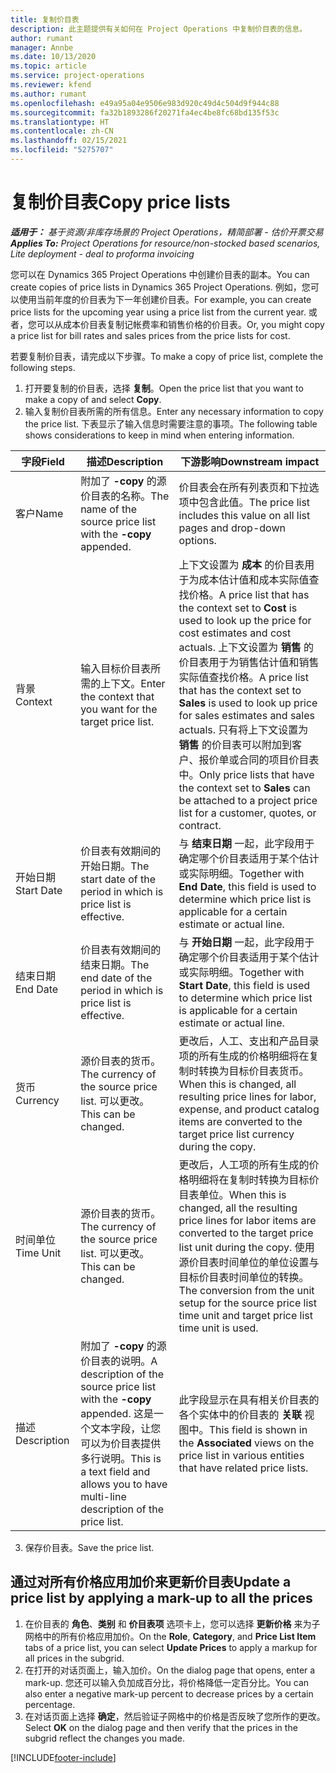 ```yaml
---
title: 复制价目表
description: 此主题提供有关如何在 Project Operations 中复制价目表的信息。
author: rumant
manager: Annbe
ms.date: 10/13/2020
ms.topic: article
ms.service: project-operations
ms.reviewer: kfend
ms.author: rumant
ms.openlocfilehash: e49a95a04e9506e983d920c49d4c504d9f944c88
ms.sourcegitcommit: fa32b1893286f20271fa4ec4be8fc68bd135f53c
ms.translationtype: HT
ms.contentlocale: zh-CN
ms.lasthandoff: 02/15/2021
ms.locfileid: "5275707"
---
```

# <a name="copy-price-lists"></a><span data-ttu-id="7e8ea-103">复制价目表</span><span class="sxs-lookup"><span data-stu-id="7e8ea-103">Copy price lists</span></span>

<span data-ttu-id="7e8ea-104">_**适用于：** 基于资源/非库存场景的 Project Operations，精简部署 - 估价开票交易_</span><span class="sxs-lookup"><span data-stu-id="7e8ea-104">_**Applies To:** Project Operations for resource/non-stocked based scenarios, Lite deployment - deal to proforma invoicing_</span></span>

<span data-ttu-id="7e8ea-105">您可以在 Dynamics 365 Project Operations 中创建价目表的副本。</span><span class="sxs-lookup"><span data-stu-id="7e8ea-105">You can create copies of price lists in Dynamics 365 Project Operations.</span></span> <span data-ttu-id="7e8ea-106">例如，您可以使用当前年度的价目表为下一年创建价目表。</span><span class="sxs-lookup"><span data-stu-id="7e8ea-106">For example, you can create price lists for the upcoming year using a price list from the current year.</span></span>  <span data-ttu-id="7e8ea-107">或者，您可以从成本价目表复制记帐费率和销售价格的价目表。</span><span class="sxs-lookup"><span data-stu-id="7e8ea-107">Or, you might copy a price list for bill rates and sales prices from the price lists for cost.</span></span> 

<span data-ttu-id="7e8ea-108">若要复制价目表，请完成以下步骤。</span><span class="sxs-lookup"><span data-stu-id="7e8ea-108">To make a copy of price list, complete the following steps.</span></span>

1. <span data-ttu-id="7e8ea-109">打开要复制的价目表，选择 **复制**。</span><span class="sxs-lookup"><span data-stu-id="7e8ea-109">Open the price list that you want to make a copy of and select **Copy**.</span></span>
2. <span data-ttu-id="7e8ea-110">输入复制价目表所需的所有信息。</span><span class="sxs-lookup"><span data-stu-id="7e8ea-110">Enter any necessary information to copy the price list.</span></span> <span data-ttu-id="7e8ea-111">下表显示了输入信息时需要注意的事项。</span><span class="sxs-lookup"><span data-stu-id="7e8ea-111">The following table shows considerations to keep in mind when entering information.</span></span>

| <span data-ttu-id="7e8ea-112">字段</span><span class="sxs-lookup"><span data-stu-id="7e8ea-112">Field</span></span> | <span data-ttu-id="7e8ea-113">描述</span><span class="sxs-lookup"><span data-stu-id="7e8ea-113">Description</span></span> | <span data-ttu-id="7e8ea-114">下游影响</span><span class="sxs-lookup"><span data-stu-id="7e8ea-114">Downstream impact</span></span> |
| --- | --- | --- |
| <span data-ttu-id="7e8ea-115">客户</span><span class="sxs-lookup"><span data-stu-id="7e8ea-115">Name</span></span> | <span data-ttu-id="7e8ea-116">附加了 **-copy** 的源价目表的名称。</span><span class="sxs-lookup"><span data-stu-id="7e8ea-116">The name of the source price list with the **-copy** appended.</span></span> | <span data-ttu-id="7e8ea-117">价目表会在所有列表页和下拉选项中包含此值。</span><span class="sxs-lookup"><span data-stu-id="7e8ea-117">The price list includes this value on all list pages and drop-down options.</span></span> |
| <span data-ttu-id="7e8ea-118">背景</span><span class="sxs-lookup"><span data-stu-id="7e8ea-118">Context</span></span> | <span data-ttu-id="7e8ea-119">输入目标价目表所需的上下文。</span><span class="sxs-lookup"><span data-stu-id="7e8ea-119">Enter the context that you want for the target price list.</span></span> | <span data-ttu-id="7e8ea-120">上下文设置为 **成本** 的价目表用于为成本估计值和成本实际值查找价格。</span><span class="sxs-lookup"><span data-stu-id="7e8ea-120">A price list that has the context set to **Cost** is used to look up the price for cost estimates and cost actuals.</span></span> <span data-ttu-id="7e8ea-121">上下文设置为 **销售** 的价目表用于为销售估计值和销售实际值查找价格。</span><span class="sxs-lookup"><span data-stu-id="7e8ea-121">A price list that has the context set to **Sales** is used to look up price for sales estimates and sales actuals.</span></span> <span data-ttu-id="7e8ea-122">只有将上下文设置为 **销售** 的价目表可以附加到客户、报价单或合同的项目价目表中。</span><span class="sxs-lookup"><span data-stu-id="7e8ea-122">Only price lists that have the context set to **Sales** can be attached to a project price list for a customer, quotes, or contract.</span></span> |
| <span data-ttu-id="7e8ea-123">开始日期</span><span class="sxs-lookup"><span data-stu-id="7e8ea-123">Start Date</span></span> | <span data-ttu-id="7e8ea-124">价目表有效期间的开始日期。</span><span class="sxs-lookup"><span data-stu-id="7e8ea-124">The start date of the period in which is price list is effective.</span></span> | <span data-ttu-id="7e8ea-125">与 **结束日期** 一起，此字段用于确定哪个价目表适用于某个估计或实际明细。</span><span class="sxs-lookup"><span data-stu-id="7e8ea-125">Together with **End Date**, this field is used to determine which price list is applicable for a certain estimate or actual line.</span></span> |
| <span data-ttu-id="7e8ea-126">结束日期</span><span class="sxs-lookup"><span data-stu-id="7e8ea-126">End Date</span></span> | <span data-ttu-id="7e8ea-127">价目表有效期间的结束日期。</span><span class="sxs-lookup"><span data-stu-id="7e8ea-127">The end date of the period in which is price list is effective.</span></span> | <span data-ttu-id="7e8ea-128">与 **开始日期** 一起，此字段用于确定哪个价目表适用于某个估计或实际明细。</span><span class="sxs-lookup"><span data-stu-id="7e8ea-128">Together with **Start Date**, this field is used to determine which price list is applicable for a certain estimate or actual line.</span></span> |
| <span data-ttu-id="7e8ea-129">货币</span><span class="sxs-lookup"><span data-stu-id="7e8ea-129">Currency</span></span> | <span data-ttu-id="7e8ea-130">源价目表的货币。</span><span class="sxs-lookup"><span data-stu-id="7e8ea-130">The currency of the source price list.</span></span> <span data-ttu-id="7e8ea-131">可以更改。</span><span class="sxs-lookup"><span data-stu-id="7e8ea-131">This can be changed.</span></span> | <span data-ttu-id="7e8ea-132">更改后，人工、支出和产品目录项的所有生成的价格明细将在复制时转换为目标价目表货币。</span><span class="sxs-lookup"><span data-stu-id="7e8ea-132">When this is changed, all resulting price lines for labor, expense, and product catalog items are converted to the target price list currency during the copy.</span></span> |
| <span data-ttu-id="7e8ea-133">时间单位</span><span class="sxs-lookup"><span data-stu-id="7e8ea-133">Time Unit</span></span> | <span data-ttu-id="7e8ea-134">源价目表的货币。</span><span class="sxs-lookup"><span data-stu-id="7e8ea-134">The currency of the source price list.</span></span> <span data-ttu-id="7e8ea-135">可以更改。</span><span class="sxs-lookup"><span data-stu-id="7e8ea-135">This can be changed.</span></span> | <span data-ttu-id="7e8ea-136">更改后，人工项的所有生成的价格明细将在复制时转换为目标价目表单位。</span><span class="sxs-lookup"><span data-stu-id="7e8ea-136">When this is changed, all the resulting price lines for labor items are converted to the target price list unit during the copy.</span></span> <span data-ttu-id="7e8ea-137">使用源价目表时间单位的单位设置与目标价目表时间单位的转换。</span><span class="sxs-lookup"><span data-stu-id="7e8ea-137">The conversion from the unit setup for the source price list time unit and target price list time unit is used.</span></span> |
| <span data-ttu-id="7e8ea-138">描述</span><span class="sxs-lookup"><span data-stu-id="7e8ea-138">Description</span></span> | <span data-ttu-id="7e8ea-139">附加了 **-copy** 的源价目表的说明。</span><span class="sxs-lookup"><span data-stu-id="7e8ea-139">A description of the source price list with the **-copy** appended.</span></span> <span data-ttu-id="7e8ea-140">这是一个文本字段，让您可以为价目表提供多行说明。</span><span class="sxs-lookup"><span data-stu-id="7e8ea-140">This is a text field and allows you to have multi-line description of the price list.</span></span> | <span data-ttu-id="7e8ea-141">此字段显示在具有相关价目表的各个实体中的价目表的 **关联** 视图中。</span><span class="sxs-lookup"><span data-stu-id="7e8ea-141">This field is shown in the **Associated** views on the price list in various entities that have related price lists.</span></span> |

3. <span data-ttu-id="7e8ea-142">保存价目表。</span><span class="sxs-lookup"><span data-stu-id="7e8ea-142">Save the price list.</span></span> 

## <a name="update-a-price-list-by-applying-a-mark-up-to-all-the-prices"></a><span data-ttu-id="7e8ea-143">通过对所有价格应用加价来更新价目表</span><span class="sxs-lookup"><span data-stu-id="7e8ea-143">Update a price list by applying a mark-up to all the prices</span></span>

1. <span data-ttu-id="7e8ea-144">在价目表的 **角色**、**类别** 和 **价目表项** 选项卡上，您可以选择 **更新价格** 来为子网格中的所有价格应用加价。</span><span class="sxs-lookup"><span data-stu-id="7e8ea-144">On the **Role**, **Category**, and **Price List Item** tabs of a price list, you can select **Update Prices** to apply a markup for all prices in the subgrid.</span></span> 
2. <span data-ttu-id="7e8ea-145">在打开的对话页面上，输入加价。</span><span class="sxs-lookup"><span data-stu-id="7e8ea-145">On the dialog page that opens, enter a mark-up.</span></span> <span data-ttu-id="7e8ea-146">您还可以输入负加成百分比，将价格降低一定百分比。</span><span class="sxs-lookup"><span data-stu-id="7e8ea-146">You can also enter a negative mark-up percent to decrease prices by a certain percentage.</span></span> 
3. <span data-ttu-id="7e8ea-147">在对话页面上选择 **确定**，然后验证子网格中的价格是否反映了您所作的更改。</span><span class="sxs-lookup"><span data-stu-id="7e8ea-147">Select **OK** on the dialog page and then verify that the prices in the subgrid reflect the changes you made.</span></span>


[!INCLUDE[footer-include](../includes/footer-banner.md)]